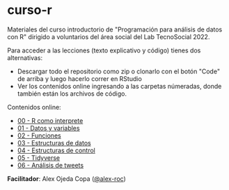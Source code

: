 # curso-r

Materiales del curso introductorio de "Programación para análisis de datos con R" dirigido a voluntarios del área social del Lab TecnoSocial 2022.

Para acceder a las lecciones (texto explicativo y código) tienes dos alternativas:

- Descargar todo el repositorio como zip o clonarlo con el botón "Code" de arriba y luego hacerlo correr en RStudio
- Ver los contenidos online ingresando a las carpetas númeradas, donde también están los archivos de código.

Contenidos online:

- [00 - R como interprete](https://github.com/lab-tecnosocial/curso-r/tree/main/00-R-como-interprete)
- [01 - Datos y variables](https://github.com/lab-tecnosocial/curso-r/tree/main/01-datos-y-variables)
- [02 - Funciones](https://github.com/lab-tecnosocial/curso-r/tree/main/02-funciones)
- [03 - Estructuras de datos](https://github.com/lab-tecnosocial/curso-r/tree/main/03-estructuras-de-datos)
- [04 - Estructuras de control](https://github.com/lab-tecnosocial/curso-r/tree/main/04-estructuras-de-control)
- [05 - Tidyverse](https://github.com/lab-tecnosocial/curso-r/tree/main/05-tidyverse)
- [06 - Análisis de tweets](https://github.com/lab-tecnosocial/curso-r/tree/main/06-analisis-de-tweets)

**Facilitador**: Alex Ojeda Copa ([@alex-roc](https://github.com/alex-roc))
